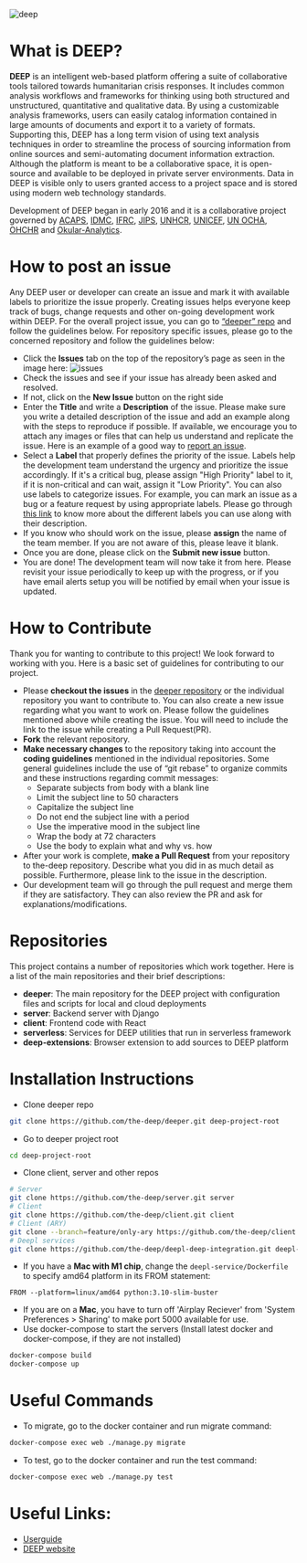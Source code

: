 ![deep](https://user-images.githubusercontent.com/6733492/193183087-5eb01f8a-ab47-4ed2-83a2-3ea020c5b902.png)

# What is DEEP?
**DEEP** is an intelligent web-based platform offering a suite of collaborative tools tailored towards humanitarian crisis responses. It includes common analysis workflows and frameworks for thinking using both structured and unstructured, quantitative and qualitative data. By using a customizable analysis frameworks, users can easily catalog information contained in large amounts of documents and export it to a variety of formats. Supporting this, DEEP has a long term vision of using text analysis techniques in order to streamline the process of sourcing information from online sources and semi-automating document information extraction. Although the platform is meant to be a collaborative space, it is open-source and available to be deployed in private server environments. Data in DEEP is visible only to users granted access to a project space and is stored using modern web technology standards.

Development of DEEP began in early 2016 and it is a collaborative project governed by [ACAPS](https://deephelp.zendesk.com/hc/en-us/articles/acaps.org), [IDMC](http://www.internal-displacement.org/), [IFRC](http://ifrc.org/), [JIPS](http://jips.org/), [UNHCR](http://www.unhcr.org/en-us/), [UNICEF](https://www.unicef.org/), [UN OCHA](https://www.unocha.org/), [OHCHR](https://www.ohchr.org/) and [Okular-Analytics](https://www.okular-analytics.com/).

# How to post an issue
Any DEEP user or developer can create an issue and mark it with available labels to prioritize the issue properly. Creating issues helps everyone keep track of bugs, change requests and other on-going development work within DEEP.
For the overall project issue, you can go to [“deeper” repo](https://github.com/the-deep/deeper) and follow the guidelines below. For repository specific issues, please go to the concerned repository and follow the guidelines below:

* Click the **Issues** tab on the top of the repository’s page as seen in the image here:
![issues](https://user-images.githubusercontent.com/6733492/193184461-aa829487-aaff-490e-95a1-6dbb5f74de1a.png)
* Check the issues and see if your issue has already been asked and resolved.
* If not, click on the **New Issue** button on the right side
* Enter the **Title** and write a **Description** of the issue. Please make sure you write a detailed description of the issue and add an example along with the steps to reproduce if possible. If available, we encourage you to attach any images or files that can help us understand and replicate the issue. Here is an example of a good way to [report an issue](https://github.com/the-deep/deeper/issues/297).
* Select a **Label** that properly defines the priority of the issue. Labels help the development team understand the urgency and prioritize the issue accordingly. If it's a critical bug, please assign "High Priority" label to it, if it is non-critical and can wait, assign it "Low Priority". You can also use labels to categorize issues. For example, you can mark an issue as a bug or a feature request by using appropriate labels. Please go through [this link](https://github.com/the-deep/deeper/labels) to know more about the different labels you can use along with their description.
* If you know who should work on the issue, please **assign** the name of the team member. If you are not aware of this, please leave it blank.
* Once you are done, please click on the **Submit new issue** button. 
* You are done! The development team will now take it from here. Please revisit your issue periodically to keep up with the progress, or if you have email alerts setup you will be notified by email when your issue is updated.

# How to Contribute
Thank you for wanting to contribute to this project! We look forward to working with you. Here is a basic set of guidelines for contributing to our project. 
* Please **checkout the issues** in the [deeper repository](https://github.com/the-deep/deeper) or the individual repository you want to contribute to. You can also create a new issue regarding what you want to work on. Please follow the guidelines mentioned above while creating the issue. You will need to include the link to the issue while creating a Pull Request(PR).
* **Fork** the relevant repository.
* **Make necessary changes** to the repository taking into account the **coding guidelines** mentioned in the individual repositories. Some general guidelines include the use of “git rebase” to organize commits and these instructions regarding commit messages:
  * Separate subjects from body with a blank line
  * Limit the subject line to 50 characters
  * Capitalize the subject line
  * Do not end the subject line with a period
  * Use the imperative mood in the subject line
  * Wrap the body at 72 characters
  * Use the body to explain what and why vs. how
* After your work is complete, **make a Pull Request** from your repository to the-deep repository. Describe what you did in as much detail as possible. Furthermore, please link to the issue in the description.
* Our development team will go through the pull request and merge them if they are satisfactory. They can also review the PR and ask for explanations/modifications.

# Repositories
This project contains a number of repositories which work together. Here is a list of the main repositories and their brief descriptions:
* **deeper**: The main repository for the DEEP project with configuration files and scripts for local and cloud deployments
* **server**: Backend server with Django
* **client**: Frontend code with React
* **serverless**: Services for DEEP utilities that run in serverless framework
* **deep-extensions**: Browser extension to add sources to DEEP platform

# Installation Instructions
* Clone deeper repo

```bash
git clone https://github.com/the-deep/deeper.git deep-project-root
```
* Go to deeper project root

```bash
cd deep-project-root
```
* Clone client, server and other repos

```bash
# Server
git clone https://github.com/the-deep/server.git server
# Client
git clone https://github.com/the-deep/client.git client
# Client (ARY)
git clone --branch=feature/only-ary https://github.com/the-deep/client.git ./ary-only-client
# Deepl services
git clone https://github.com/the-deep/deepl-deep-integration.git deepl-service
```

* If you have a **Mac with M1 chip**, change the `deepl-service/Dockerfile` to specify amd64 platform in its FROM statement:

`FROM --platform=linux/amd64 python:3.10-slim-buster`

* If you are on a **Mac**, you have to turn off 'Airplay Reciever' from 'System Preferences > Sharing' to make port 5000 available for use.
* Use docker-compose to start the servers (Install latest docker and docker-compose, if they are not installed)

```bash
docker-compose build
docker-compose up
```

# Useful Commands
* To migrate, go to the docker container and run migrate command:

```bash
docker-compose exec web ./manage.py migrate
```

* To test, go to the docker container and run the test command:

```bash
docker-compose exec web ./manage.py test
```

# Useful Links:
* [Userguide](https://deephelp.zendesk.com/hc/en-us)
* [DEEP website](https://app.thedeep.io/)

